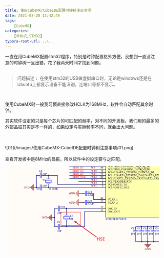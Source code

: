 ```yaml
---
title: 使用CubeMX/CubeIDE配置时钟树注意事项
date: 2021-08-20 12:42:49
tags: 
    [CubeMX] 
categories: 
    [单片机,STM32]
typora-root-url: ..\..
---
```



一直在用CubeMX配置stm32程序，特别是时钟配置格外方便，没想到一直没注意的时钟树一旦出错，花了我两天时间才找到问题。
</br>
</br>
> 问题描述：
> 在使用stm32的USB做虚拟串口时，无论是windows还是在Ubuntu上都显示设备不能识别，连端口号都不显示。
</br>

使用CubeMX时一般我习惯直接修改HCLK为168MHz，软件会自动匹配其余时钟。

其实软件设定的只是每个芯片的可匹配的频率，对不同的开发板，我们用的最多的外部晶振其实是不一样的，如果设定与实际频率不同，就会出大问题。

</br>
</br>![01](/images/使用CubeMX-CubeIDE配置时钟树注意事项/01.png)

</br>
</br>
查看开发板中是8MHz的晶振，所以软件中的设定要与之匹配。

![02](/images/使用CubeMX-CubeIDE配置时钟树注意事项/02.png)

